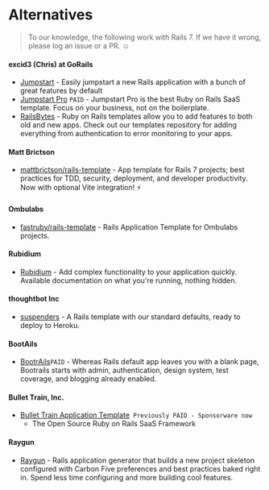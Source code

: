 # Alternatives

> To our knowledge, the following work with Rails 7. If we have it wrong, please log an issue or a PR. ☺️

#### excid3 (Chris) at GoRails

- [Jumpstart](https://github.com/excid3/jumpstart) - Easily jumpstart a new Rails application with a bunch of great
  features by default
- [Jumpstart Pro](https://jumpstartrails.com/) `PAID` - Jumpstart Pro is the best Ruby on Rails SaaS template. Focus on
  your business, not on the boilerplate.
- [RailsBytes](https://railsbytes.com/) - Ruby on Rails templates allow you to add features to both old and new apps.
  Check out our templates repository for adding everything from authentication to error monitoring to your apps.

#### Matt Brictson

- [mattbrictson/rails-template](https://github.com/mattbrictson/rails-template) - App template for Rails 7 projects;
  best practices for TDD, security, deployment, and developer productivity. Now with optional Vite integration! ⚡️

#### Ombulabs

- [fastruby/rails-template](https://github.com/fastruby/rails-template) - Rails Application Template for Ombulabs
  projects.

#### Rubidium

- [Rubidium](https://www.rubidium.io/) - Add complex functionality to your application quickly. Available documentation
  on what you're running, nothing hidden.

#### thoughtbot Inc

- [suspenders](https://github.com/thoughtbot/suspenders) - A Rails template with our standard defaults, ready to deploy
  to Heroku.

#### BootAils

- [BootrAils](https://www.bootrails.com/)`PAID` - Whereas Rails default app leaves you with a blank page, Bootrails
  starts with admin, authentication, design system, test coverage, and blogging already enabled.

#### Bullet Train, Inc.

- [Bullet Train Application Template](https://github.com/bullet-train-co/bullet_train)` Previously PAID - Sponsorware now`
  - The Open Source Ruby on Rails SaaS Framework

#### Raygun

- [Raygun](https://github.com/carbonfive/raygun) - Rails application generator that builds a new project skeleton
  configured with Carbon Five preferences and best practices baked right in. Spend less time configuring and more
  building cool features.